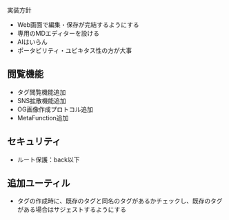 実装方針
- Web画面で編集・保存が完結するようにする
- 専用のMDエディターを設ける
- AIはいらん
- ポータビリティ・ユビキタス性の方が大事


## 閲覧機能
- タグ閲覧機能追加
- SNS拡散機能追加
- OG画像作成プロトコル追加
- MetaFunction追加

## セキュリティ
- ルート保護：back以下

## 追加ユーティル
- タグの作成時に、既存のタグと同名のタグがあるかチェックし、既存のタグがある場合はサジェストするようにする